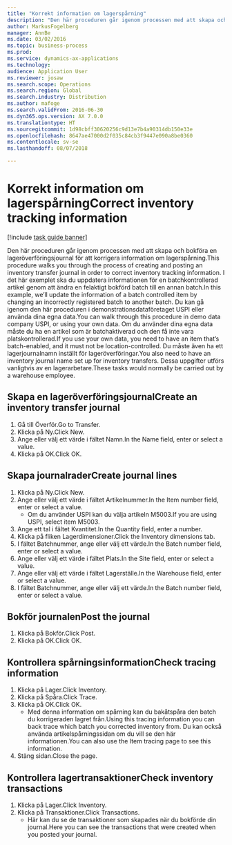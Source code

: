 ```yaml
---
title: "Korrekt information om lagerspårning"
description: "Den här proceduren går igenom processen med att skapa och bokföra en lageröverföringsjournal för att korrigera information om lagerspårning."
author: MarkusFogelberg
manager: AnnBe
ms.date: 03/02/2016
ms.topic: business-process
ms.prod: 
ms.service: dynamics-ax-applications
ms.technology: 
audience: Application User
ms.reviewer: josaw
ms.search.scope: Operations
ms.search.region: Global
ms.search.industry: Distribution
ms.author: mafoge
ms.search.validFrom: 2016-06-30
ms.dyn365.ops.version: AX 7.0.0
ms.translationtype: HT
ms.sourcegitcommit: 1d98cbff30620256c9d13e7b4a90314db150e33e
ms.openlocfilehash: 8647ae47000d2f035c84cb3f9447e090a8be0360
ms.contentlocale: sv-se
ms.lasthandoff: 08/07/2018

---
```

# <a name="correct-inventory-tracking-information"></a><span data-ttu-id="84020-103">Korrekt information om lagerspårning</span><span class="sxs-lookup"><span data-stu-id="84020-103">Correct inventory tracking information</span></span>

[!include [task guide banner](../../includes/task-guide-banner.md)]

<span data-ttu-id="84020-104">Den här proceduren går igenom processen med att skapa och bokföra en lageröverföringsjournal för att korrigera information om lagerspårning.</span><span class="sxs-lookup"><span data-stu-id="84020-104">This procedure walks you through the process of creating and posting an inventory transfer journal in order to correct inventory tracking information.</span></span> <span data-ttu-id="84020-105">I det här exemplet ska du uppdatera informationen för en batchkontrollerad artikel genom att ändra en felaktigt bokförd batch till en annan batch.</span><span class="sxs-lookup"><span data-stu-id="84020-105">In this example, we’ll update the information of a batch controlled item by changing an incorrectly registered batch to another batch.</span></span> <span data-ttu-id="84020-106">Du kan gå igenom den här proceduren i demonstrationsdataföretaget USPI eller använda dina egna data.</span><span class="sxs-lookup"><span data-stu-id="84020-106">You can walk through this procedure in demo data company USPI, or using your own data.</span></span> <span data-ttu-id="84020-107">Om du använder dina egna data måste du ha en artikel som är batchaktiverad och den få inte vara platskontrollerad.</span><span class="sxs-lookup"><span data-stu-id="84020-107">If you use your own data, you need to have an item that’s batch-enabled, and it must not be location-controlled.</span></span> <span data-ttu-id="84020-108">Du måste även ha ett lagerjournalnamn inställt för lageröverföringar.</span><span class="sxs-lookup"><span data-stu-id="84020-108">You also need to have an inventory journal name set up for inventory transfers.</span></span> <span data-ttu-id="84020-109">Dessa uppgifter utförs vanligtvis av en lagerarbetare.</span><span class="sxs-lookup"><span data-stu-id="84020-109">These tasks would normally be carried out by a warehouse employee.</span></span>


## <a name="create-an-inventory-transfer-journal"></a><span data-ttu-id="84020-110">Skapa en lageröverföringsjournal</span><span class="sxs-lookup"><span data-stu-id="84020-110">Create an inventory transfer journal</span></span>
1. <span data-ttu-id="84020-111">Gå till Överför.</span><span class="sxs-lookup"><span data-stu-id="84020-111">Go to Transfer.</span></span>
2. <span data-ttu-id="84020-112">Klicka på Ny.</span><span class="sxs-lookup"><span data-stu-id="84020-112">Click New.</span></span>
3. <span data-ttu-id="84020-113">Ange eller välj ett värde i fältet Namn.</span><span class="sxs-lookup"><span data-stu-id="84020-113">In the Name field, enter or select a value.</span></span>
4. <span data-ttu-id="84020-114">Klicka på OK.</span><span class="sxs-lookup"><span data-stu-id="84020-114">Click OK.</span></span>

## <a name="create-journal-lines"></a><span data-ttu-id="84020-115">Skapa journalrader</span><span class="sxs-lookup"><span data-stu-id="84020-115">Create journal lines</span></span>
1. <span data-ttu-id="84020-116">Klicka på Ny.</span><span class="sxs-lookup"><span data-stu-id="84020-116">Click New.</span></span>
2. <span data-ttu-id="84020-117">Ange eller välj ett värde i fältet Artikelnummer.</span><span class="sxs-lookup"><span data-stu-id="84020-117">In the Item number field, enter or select a value.</span></span>
    * <span data-ttu-id="84020-118">Om du använder USPI kan du välja artikeln M5003.</span><span class="sxs-lookup"><span data-stu-id="84020-118">If you are using USPI, select item M5003.</span></span>  
3. <span data-ttu-id="84020-119">Ange ett tal i fältet Kvantitet.</span><span class="sxs-lookup"><span data-stu-id="84020-119">In the Quantity field, enter a number.</span></span>
4. <span data-ttu-id="84020-120">Klicka på fliken Lagerdimensioner.</span><span class="sxs-lookup"><span data-stu-id="84020-120">Click the Inventory dimensions tab.</span></span>
5. <span data-ttu-id="84020-121">I fältet Batchnummer, ange eller välj ett värde.</span><span class="sxs-lookup"><span data-stu-id="84020-121">In the Batch number field, enter or select a value.</span></span>
6. <span data-ttu-id="84020-122">Ange eller välj ett värde i fältet Plats.</span><span class="sxs-lookup"><span data-stu-id="84020-122">In the Site field, enter or select a value.</span></span>
7. <span data-ttu-id="84020-123">Ange eller välj ett värde i fältet Lagerställe.</span><span class="sxs-lookup"><span data-stu-id="84020-123">In the Warehouse field, enter or select a value.</span></span>
8. <span data-ttu-id="84020-124">I fältet Batchnummer, ange eller välj ett värde.</span><span class="sxs-lookup"><span data-stu-id="84020-124">In the Batch number field, enter or select a value.</span></span>

## <a name="post-the-journal"></a><span data-ttu-id="84020-125">Bokför journalen</span><span class="sxs-lookup"><span data-stu-id="84020-125">Post the journal</span></span>
1. <span data-ttu-id="84020-126">Klicka på Bokför.</span><span class="sxs-lookup"><span data-stu-id="84020-126">Click Post.</span></span>
2. <span data-ttu-id="84020-127">Klicka på OK.</span><span class="sxs-lookup"><span data-stu-id="84020-127">Click OK.</span></span>

## <a name="check-tracing-information"></a><span data-ttu-id="84020-128">Kontrollera spårningsinformation</span><span class="sxs-lookup"><span data-stu-id="84020-128">Check tracing information</span></span>
1. <span data-ttu-id="84020-129">Klicka på Lager.</span><span class="sxs-lookup"><span data-stu-id="84020-129">Click Inventory.</span></span>
2. <span data-ttu-id="84020-130">Klicka på Spåra.</span><span class="sxs-lookup"><span data-stu-id="84020-130">Click Trace.</span></span>
3. <span data-ttu-id="84020-131">Klicka på OK.</span><span class="sxs-lookup"><span data-stu-id="84020-131">Click OK.</span></span>
    * <span data-ttu-id="84020-132">Med denna information om spårning kan du bakåtspåra den batch du korrigeraden lagret från.</span><span class="sxs-lookup"><span data-stu-id="84020-132">Using this tracing information you can back trace which batch you corrected inventory from.</span></span>  <span data-ttu-id="84020-133">Du kan också använda artikelspårningssidan om du vill se den här informationen.</span><span class="sxs-lookup"><span data-stu-id="84020-133">You can also use the Item tracing page to see this information.</span></span>  
4. <span data-ttu-id="84020-134">Stäng sidan.</span><span class="sxs-lookup"><span data-stu-id="84020-134">Close the page.</span></span>

## <a name="check-inventory-transactions"></a><span data-ttu-id="84020-135">Kontrollera lagertransaktioner</span><span class="sxs-lookup"><span data-stu-id="84020-135">Check inventory transactions</span></span>
1. <span data-ttu-id="84020-136">Klicka på Lager.</span><span class="sxs-lookup"><span data-stu-id="84020-136">Click Inventory.</span></span>
2. <span data-ttu-id="84020-137">Klicka på Transaktioner.</span><span class="sxs-lookup"><span data-stu-id="84020-137">Click Transactions.</span></span>
    * <span data-ttu-id="84020-138">Här kan du se de transaktioner som skapades när du bokförde din journal.</span><span class="sxs-lookup"><span data-stu-id="84020-138">Here you can see the transactions that were created when you posted your journal.</span></span>   

